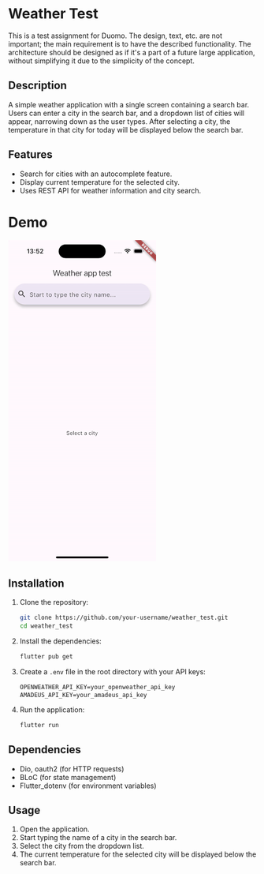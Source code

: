 # Weather Test

This is a test assignment for Duomo. The design, text, etc. are not important; the main requirement is to have the described functionality. The architecture should be designed as if it's a part of a future large application, without simplifying it due to the simplicity of the concept.

## Description

A simple weather application with a single screen containing a search bar. Users can enter a city in the search bar, and a dropdown list of cities will appear, narrowing down as the user types. After selecting a city, the temperature in that city for today will be displayed below the search bar.

## Features

- Search for cities with an autocomplete feature.
- Display current temperature for the selected city.
- Uses REST API for weather information and city search.

# Demo

![App Usage](.git-files/demo.gif)

## Installation

1. Clone the repository:
    ```sh
    git clone https://github.com/your-username/weather_test.git
    cd weather_test
    ```

2. Install the dependencies:
    ```sh
    flutter pub get
    ```

3. Create a `.env` file in the root directory with your API keys:
    ```env
    OPENWEATHER_API_KEY=your_openweather_api_key
    AMADEUS_API_KEY=your_amadeus_api_key
    ```

4. Run the application:
    ```sh
    flutter run
    ```

## Dependencies

- Dio, oauth2 (for HTTP requests)
- BLoC (for state management)
- Flutter_dotenv (for environment variables)

## Usage

1. Open the application.
2. Start typing the name of a city in the search bar.
3. Select the city from the dropdown list.
4. The current temperature for the selected city will be displayed below the search bar.


